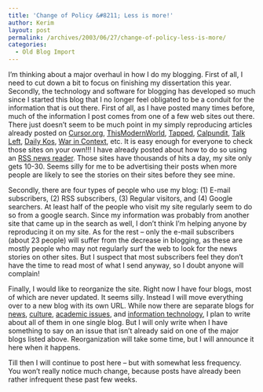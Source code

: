 ```yaml
---
title: 'Change of Policy &#8211; Less is more!'
author: Kerim
layout: post
permalink: /archives/2003/06/27/change-of-policy-less-is-more/
categories:
  - Old Blog Import
---
```

I&#8217;m thinking about a major overhaul in how I do my blogging. First of all, I need to cut down a bit to focus on finishing my dissertation this year. Secondly, the technology and software for blogging has developed so much since I started this blog that I no longer feel obligated to be a conduit for the information that is out there. First of all, as I have posted many times before, much of the information I post comes from one of a few web sites out there. There just doesn&#8217;t seem to be much point in my simply reproducing articles already posted on <a href="http://www.cursor.org/" onclick="_gaq.push(['_trackEvent', 'outbound-article', 'http://www.cursor.org/', 'Cursor.org']);" >Cursor.org</a>, <a href="http://www.thismodernworld.com/" onclick="_gaq.push(['_trackEvent', 'outbound-article', 'http://www.thismodernworld.com/', 'ThisModernWorld']);" >ThisModernWorld</a>, <a href="http://www.prospect.org/weblog/" onclick="_gaq.push(['_trackEvent', 'outbound-article', 'http://www.prospect.org/weblog/', 'Tapped']);" >Tapped</a>, <a href="http://www.calpundit.com/" onclick="_gaq.push(['_trackEvent', 'outbound-article', 'http://www.calpundit.com/', 'Calpundit']);" >Calpundit</a>, <a href="http://www.talkleft.com/" onclick="_gaq.push(['_trackEvent', 'outbound-article', 'http://www.talkleft.com/', 'Talk Left']);" >Talk Left</a>, <a href="http://www.dailykos.com/" onclick="_gaq.push(['_trackEvent', 'outbound-article', 'http://www.dailykos.com/', 'Daily Kos']);" >Daily Kos</a>, <a href="http://www.warincontext.org/" onclick="_gaq.push(['_trackEvent', 'outbound-article', 'http://www.warincontext.org/', 'War in Context']);" >War in Context</a>, etc. It is easy enough for everyone to check those sites on your own!!! I have already posted about how to do so using an <a href="http://kerim.oxus.net/nucleus/index.php?itemid=1268" onclick="_gaq.push(['_trackEvent', 'outbound-article', 'http://kerim.oxus.net/nucleus/index.php?itemid=1268', 'RSS news reader']);" >RSS news reader</a>. Those sites have thousands of hits a day, my site only gets 10-30. Seems silly for me to be advertising their posts when more people are likely to see the stories on their sites before they see mine. 

Secondly, there are four types of people who use my blog: (1) E-mail subscribers, (2) RSS subscribers, (3) Regular visitors, and (4) Google searchers. At least half of the people who visit my site regularly seem to do so from a google search. Since my information was probably from another site that came up in the search as well, I don&#8217;t think I&#8217;m helping anyone by reproducing it on my site. As for the rest &#8211; only the e-mail subscribers (about 23 people) will suffer from the decrease in blogging, as these are mostly people who may not regularly surf the web to look for the news stories on other sites. But I suspect that most subscribers feel they don&#8217;t have the time to read most of what I send anyway, so I doubt anyone will complain! 

Finally, I would like to reorganize the site. Right now I have four blogs, most of which are never updated. It seems silly. Instead I will move everything over to a new blog with its own URL. While now there are separate blogs for <a href="http://kerim.oxus.net/nucleus/" onclick="_gaq.push(['_trackEvent', 'outbound-article', 'http://kerim.oxus.net/nucleus/', 'news']);" >news</a>, <a href="http://kerim.oxus.net/nucleus/index.php?blogid=5" onclick="_gaq.push(['_trackEvent', 'outbound-article', 'http://kerim.oxus.net/nucleus/index.php?blogid=5', 'culture']);" >culture</a>, <a href="http://kerim.oxus.net/nucleus/index.php?blogid=4" onclick="_gaq.push(['_trackEvent', 'outbound-article', 'http://kerim.oxus.net/nucleus/index.php?blogid=4', 'academic issues']);" >academic issues</a>, and <a href="http://kerim.oxus.net/nucleus/index.php?blogid=3" onclick="_gaq.push(['_trackEvent', 'outbound-article', 'http://kerim.oxus.net/nucleus/index.php?blogid=3', 'information technology']);" >information technology</a>, I plan to write about all of them in one single blog. But I will only write when I have something to say on an issue that isn&#8217;t already said on one of the major blogs listed above. Reorganization will take some time, but I will announce it here when it happens. 

Till then I will continue to post here &#8211; but with somewhat less frequency. You won&#8217;t really notice much change, because posts have already been rather infrequent these past few weeks.

